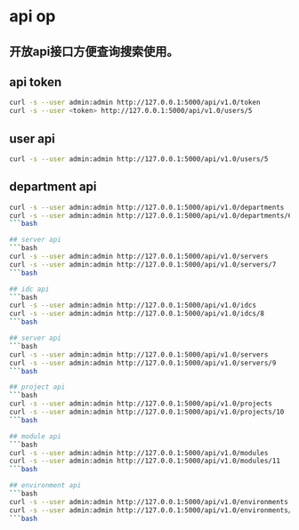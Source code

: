# api op
开放api接口方便查询搜索使用。
------

## api token
```bash
curl -s --user admin:admin http://127.0.0.1:5000/api/v1.0/token
curl -s --user <token> http://127.0.0.1:5000/api/v1.0/users/5
```

## user api
```bash
curl -s --user admin:admin http://127.0.0.1:5000/api/v1.0/users/5
```

## department api
```bash
curl -s --user admin:admin http://127.0.0.1:5000/api/v1.0/departments
curl -s --user admin:admin http://127.0.0.1:5000/api/v1.0/departments/6
```bash

## server api
```bash
curl -s --user admin:admin http://127.0.0.1:5000/api/v1.0/servers
curl -s --user admin:admin http://127.0.0.1:5000/api/v1.0/servers/7
```bash

## idc api
```bash
curl -s --user admin:admin http://127.0.0.1:5000/api/v1.0/idcs
curl -s --user admin:admin http://127.0.0.1:5000/api/v1.0/idcs/8
```bash

## server api
```bash
curl -s --user admin:admin http://127.0.0.1:5000/api/v1.0/servers
curl -s --user admin:admin http://127.0.0.1:5000/api/v1.0/servers/9
```bash

## project api
```bash
curl -s --user admin:admin http://127.0.0.1:5000/api/v1.0/projects
curl -s --user admin:admin http://127.0.0.1:5000/api/v1.0/projects/10
```bash

## module api
```bash
curl -s --user admin:admin http://127.0.0.1:5000/api/v1.0/modules
curl -s --user admin:admin http://127.0.0.1:5000/api/v1.0/modules/11
```bash

## environment api
```bash
curl -s --user admin:admin http://127.0.0.1:5000/api/v1.0/environments
curl -s --user admin:admin http://127.0.0.1:5000/api/v1.0/environments/11
```bash
